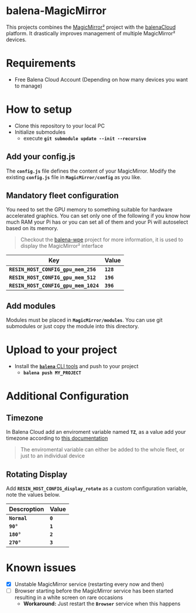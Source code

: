 # balena-MagicMirror
This projects combines the [MagicMirror²](https://github.com/MichMich/MagicMirror) project with the [balenaCloud](balena-cloud.com) platform. It drastically improves management of multiple MagicMirror² devices.

# Requirements
+ Free Balena Cloud Account (Depending on how many devices you want to manage)

# How to setup
+ Clone this repository to your local PC
+ Initialize submodules
    + execute **`git submodule update --init --recursive`**
    
## Add your config.js
The **`config.js`** file defines the content of your MagicMirror. Modify the existing **`config.js`** file in **`MagicMirror/config`** as you like.

## Mandatory fleet configuration
You need to set the GPU memory to something suitable for hardware accelerated graphics. You can set only one of the following if you know how much RAM your Pi has or you can set all of them and your Pi will autoselect based on its memory.
> Checkout the [balena-wpe](https://github.com/balena-io-projects/balena-wpe) project for more information, it is used to display the MagicMirror² interface

| Key                                 | Value
|-------------------------------------|----------
|**`RESIN_HOST_CONFIG_gpu_mem_256`**  | **`128`**
|**`RESIN_HOST_CONFIG_gpu_mem_512`**  | **`196`**
|**`RESIN_HOST_CONFIG_gpu_mem_1024`** | **`396`**

## Add modules
Modules must be placed in **`MagicMirror/modules`**. You can use git submodules or just copy the module into this directory. 

# Upload to your project
+ Install the [**`balena`** CLI tools](https://github.com/balena-io/balena-cli) and push to your project
    + **`balena push MY_PROJECT`**

# Additional Configuration
## Timezone
In Balena Cloud add an enviroment variable named **`TZ`**, as a value add your timezone according to [this documentation](https://www.gnu.org/software/libc/manual/html_node/TZ-Variable.html#TZ-Variable)
> The enviromental variable can either be added to the whole fleet, or just to an individual device
## Rotating Display
Add **`RESIN_HOST_CONFIG_display_rotate`** as a custom configuration variable, note the values below.

| Descroption  | Value
|--------------|----------
|**`Normal`**  | **`0`**
|**`90°`**     | **`1`**
|**`180°`**    | **`2`**
|**`270°`**    | **`3`**

# Known issues
+ [x] Unstable MagicMirror service (restarting every now and then)
+ [ ] Browser starting before the MagicMirror service has been started resulting in a white screen on rare occasions
  + **Workaround:** Just restart the **`Browser`** service when this happens